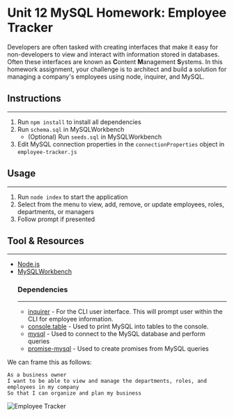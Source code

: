 # Unit 12 MySQL Homework: Employee Tracker

Developers are often tasked with creating interfaces that make it easy for non-developers to view and interact with information stored in databases. Often these interfaces are known as **C**ontent **M**anagement **S**ystems. In this homework assignment, your challenge is to architect and build a solution for managing a company's employees using node, inquirer, and MySQL.

## Instructions
---
1. Run `npm install` to install all dependencies
2. Run `schema.sql` in MySQLWorkbench
    * (Optional) Run `seeds.sql` in MySQLWorkbench
3. Edit MySQL connection properties in the `connectionProperties` object in `employee-tracker.js`
  
## Usage
---
1. Run `node index` to start the application
2. Select from the menu to view, add, remove, or update employees, roles, departments, or managers
3. Follow prompt if presented

## Tool & Resources
---
* [Node.js](https://nodejs.org/en/)
* [MySQLWorkbench](https://www.mysql.com/products/workbench/)
    ### Dependencies
    ---
    * [inquirer](https://www.npmjs.com/package/inquirer) - For the CLI user interface. This will prompt user within the CLI for employee information.
    * [console.table](https://www.npmjs.com/package/console.table) - Used to print MySQL into tables to the console.
    * [mysql](https://www.npmjs.com/package/mysql) - Used to connect to the MySQL database and perform queries
    * [promise-mysql](https://www.npmjs.com/package/promise-mysql) - Used to create promises from MySQL queries 

We can frame this as follows:

```
As a business owner
I want to be able to view and manage the departments, roles, and employees in my company
So that I can organize and plan my business
```
![Employee Tracker](assets/Employee-Tracker.gif)
